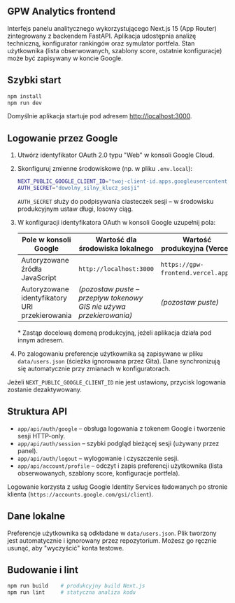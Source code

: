 ## GPW Analytics frontend

Interfejs panelu analitycznego wykorzystującego Next.js 15 (App Router) zintegrowany z backendem FastAPI. Aplikacja udostępnia analizę techniczną, konfigurator rankingów oraz symulator portfela. Stan użytkownika (lista obserwowanych, szablony score, ostatnie konfiguracje) może być zapisywany w koncie Google.

## Szybki start

```bash
npm install
npm run dev
```

Domyślnie aplikacja startuje pod adresem [http://localhost:3000](http://localhost:3000).

## Logowanie przez Google

1. Utwórz identyfikator OAuth 2.0 typu "Web" w konsoli Google Cloud.
2. Skonfiguruj zmienne środowiskowe (np. w pliku `.env.local`):

   ```bash
   NEXT_PUBLIC_GOOGLE_CLIENT_ID="twoj-client-id.apps.googleusercontent.com"
   AUTH_SECRET="dowolny_silny_klucz_sesji"
   ```

   `AUTH_SECRET` służy do podpisywania ciasteczek sesji – w środowisku produkcyjnym ustaw długi, losowy ciąg.

3. W konfiguracji identyfikatora OAuth w konsoli Google uzupełnij pola:

   | Pole w konsoli Google                     | Wartość dla środowiska lokalnego                     | Wartość produkcyjna (Vercel)                |
   | ---------------------------------------- | ---------------------------------------------------- | ------------------------------------------- |
   | Autoryzowane źródła JavaScript           | `http://localhost:3000`                              | `https://gpw-frontend.vercel.app`*          |
   | Autoryzowane identyfikatory URI przekierowania | *(pozostaw puste – przepływ tokenowy GIS nie używa przekierowania)* | *(pozostaw puste)* |

   \* Zastąp docelową domeną produkcyjną, jeżeli aplikacja działa pod innym adresem.

4. Po zalogowaniu preferencje użytkownika są zapisywane w pliku `data/users.json` (ścieżka ignorowana przez Gita). Dane synchronizują się automatycznie przy zmianach w konfiguratorach.

Jeżeli `NEXT_PUBLIC_GOOGLE_CLIENT_ID` nie jest ustawiony, przycisk logowania zostanie dezaktywowany.

## Struktura API

- `app/api/auth/google` – obsługa logowania z tokenem Google i tworzenie sesji HTTP-only.
- `app/api/auth/session` – szybki podgląd bieżącej sesji (używany przez panel).
- `app/api/auth/logout` – wylogowanie i czyszczenie sesji.
- `app/api/account/profile` – odczyt i zapis preferencji użytkownika (lista obserwowanych, szablony score, konfiguracje portfela).

Logowanie korzysta z usług Google Identity Services ładowanych po stronie klienta (`https://accounts.google.com/gsi/client`).

## Dane lokalne

Preferencje użytkownika są odkładane w `data/users.json`. Plik tworzony jest automatycznie i ignorowany przez repozytorium. Możesz go ręcznie usunąć, aby "wyczyścić" konta testowe.

## Budowanie i lint

```bash
npm run build    # produkcyjny build Next.js
npm run lint     # statyczna analiza kodu
```
